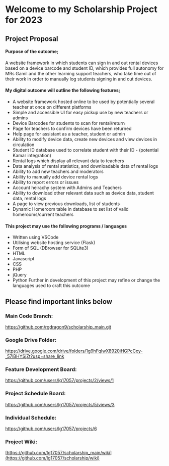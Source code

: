 # Welcome to my Scholarship Project for 2023

## Project Proposal

#### Purpose of the outcome;

A website framework in which students can sign in and out rental devices based on a device barcode and student ID, which provides full autonomy for MRs Gamil and the other learning support teachers, who take time out of their work in order to manually log students signing in and out devices. 

#### My digital outcome will outline the following features;

- A website framework hosted online to be used by potentially several teacher at once on different platforms
- Simple and accessible UI for easy pickup use by new teachers or admins
- Device Barcodes for students to scan for rental/return
- Page for teachers to confirm devices have been returned
- Help page for assistant as a teacher, student or admin
- Ability to modify device data, create new devices and view devices in circulation
- Student ID database used to correlate student with their ID - (potential Kamar integration)
- Rental logs which display all relevant data to teachers
- Data analysis of rental statistics, and downloadable data of rental logs
- Ability to add new teachers and moderators
- Ability to manually add device rental logs
- Ability to report errors or issues
- Account heirachy system with Admins and Teachers
- Ability to download other relevant data such as device data, student data, rental logs
- A page to view previous downloads, list of students
- Dynamic Homeroom table in database to set list of valid homerooms/current teachers

#### This project may use the following programs / languages

- Written using VSCode
- Utilising website hosting service (Flask)
- Form of SQL (DBrowser for SQLite3)
- HTML
- Javascript
- CSS
- PHP
- jQuery
- Python
Further in development of this project may refine or change the languages used to craft this outcome

## Please find important links below
### Main Code Branch:
https://github.com/rgdragon9/scholarship_main.git
### Google Drive Folder:
https://drive.google.com/drive/folders/1g9hFqIwX8920iHGPcCoy-_57lBHYSjZt?usp=share_link
### Feature Development Board:
https://github.com/users/lg17057/projects/2/views/1
### Project Schedule Board:
https://github.com/users/lg17057/projects/5/views/3
### Individual Schedule:
https://github.com/users/lg17057/projects/6
### Project Wiki:
[https://github.com/lg17057/scholarship_main/wiki](https://github.com/lg17057/scholarship/wiki)


